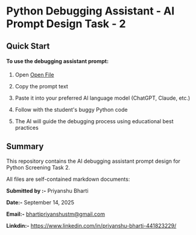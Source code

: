 # Python Debugging Assistant - AI Prompt Design Task - 2
 

## Quick Start

#### To use the debugging assistant prompt:

1. Open [Open File](https://github.com/Priyanshubhartistm/FOOSSEE-Screening_Task/blob/master/3.Prompt.md.py)



2. Copy the prompt text

3. Paste it into your preferred AI language model (ChatGPT, Claude, etc.)

4. Follow with the student's buggy Python code

5. The AI will guide the debugging process using educational best practices

## Summary

This repository contains the AI debugging assistant prompt design for Python Screening Task 2. 

All files are self-contained markdown documents:

**Submitted by :-** 
Priyanshu Bharti

**Date:-** 
September 14, 2025

**Email:-** 
bhartipriyanshustm@gmail.com

**Linkdin:-** 
https://www.linkedin.com/in/priyanshu-bharti-441823229/
